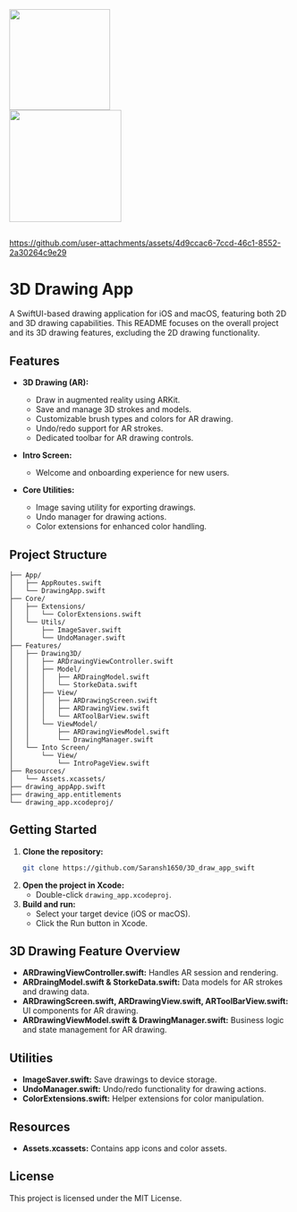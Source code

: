 <img src="https://github.com/user-attachments/assets/90bf44a1-f6bf-4ede-a91a-daadb29fd7c7" width="180" style="padding-right: 200px;"/>
<img src="https://github.com/user-attachments/assets/cadeaeb5-c2f6-4e47-a666-396b8d4e469d" width="200"/>

##
https://github.com/user-attachments/assets/4d9ccac6-7ccd-46c1-8552-2a30264c9e29



# 3D Drawing App

A SwiftUI-based drawing application for iOS and macOS, featuring both 2D and 3D drawing capabilities. This README focuses on the overall project and its 3D drawing features, excluding the 2D drawing functionality.

## Features

- **3D Drawing (AR):**
  - Draw in augmented reality using ARKit.
  - Save and manage 3D strokes and models.
  - Customizable brush types and colors for AR drawing.
  - Undo/redo support for AR strokes.
  - Dedicated toolbar for AR drawing controls.

- **Intro Screen:**
  - Welcome and onboarding experience for new users.

- **Core Utilities:**
  - Image saving utility for exporting drawings.
  - Undo manager for drawing actions.
  - Color extensions for enhanced color handling.

## Project Structure

```drawing_app/
├── App/
│   ├── AppRoutes.swift
│   └── DrawingApp.swift
├── Core/
│   ├── Extensions/
│   │   └── ColorExtensions.swift
│   └── Utils/
│       ├── ImageSaver.swift
│       └── UndoManager.swift
├── Features/
│   ├── Drawing3D/
│   │   ├── ARDrawingViewController.swift
│   │   ├── Model/
│   │   │   ├── ARDraingModel.swift
│   │   │   └── StorkeData.swift
│   │   ├── View/
│   │   │   ├── ARDrawingScreen.swift
│   │   │   ├── ARDrawingView.swift
│   │   │   └── ARToolBarView.swift
│   │   └── ViewModel/
│   │       ├── ARDrawingViewModel.swift
│   │       └── DrawingManager.swift
│   └── Into Screen/
│       └── View/
│           └── IntroPageView.swift
├── Resources/
│   └── Assets.xcassets/
├── drawing_appApp.swift
├── drawing_app.entitlements
└── drawing_app.xcodeproj/
```

## Getting Started

1. **Clone the repository:**
   ```bash
   git clone https://github.com/Saransh1650/3D_draw_app_swift
   ```
2. **Open the project in Xcode:**
   - Double-click `drawing_app.xcodeproj`.
3. **Build and run:**
   - Select your target device (iOS or macOS).
   - Click the Run button in Xcode.

## 3D Drawing Feature Overview

- **ARDrawingViewController.swift:** Handles AR session and rendering.
- **ARDraingModel.swift & StorkeData.swift:** Data models for AR strokes and drawing data.
- **ARDrawingScreen.swift, ARDrawingView.swift, ARToolBarView.swift:** UI components for AR drawing.
- **ARDrawingViewModel.swift & DrawingManager.swift:** Business logic and state management for AR drawing.

## Utilities

- **ImageSaver.swift:** Save drawings to device storage.
- **UndoManager.swift:** Undo/redo functionality for drawing actions.
- **ColorExtensions.swift:** Helper extensions for color manipulation.

## Resources

- **Assets.xcassets:** Contains app icons and color assets.

## License

This project is licensed under the MIT License.
